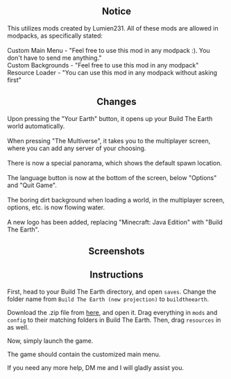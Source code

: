 <h2 align="center">Notice</h2>
This utilizes mods created by Lumien231. All of these mods are allowed in modpacks, as specifically stated:
</br></br>
Custom Main Menu - "Feel free to use this mod in any modpack :). You don't have to send me anything."</br>
Custom Backgrounds - "Feel free to use this mod in any modpack"</br>
Resource Loader - "You can use this mod in any modpack without asking first"

<h2 align="center">Changes</h2>
Upon pressing the "Your Earth" button, it opens up your Build The Earth world automatically.
</br></br>
When pressing "The Multiverse", it takes you to the multiplayer screen, where you can add any server of your choosing.
</br></br>
There is now a special panorama, which shows the default spawn location.
</br></br>
The language button is now at the bottom of the screen, below "Options" and "Quit Game".
</br></br>
The boring dirt background when loading a world, in the multiplayer screen, options, etc. is now flowing water.
</br></br>
A new logo has been added, replacing "Minecraft: Java Edition" with "Build The Earth".

<h2 align="center">Screenshots</h2>

<h2 align="center">Instructions</h2>
<p>First, head to your Build The Earth directory, and open <code>saves</code>. Change the folder name from <code>Build The Earth (new projection)</code> to <code>buildtheearth</code>.</p>
<p>Download the .zip file from <a href="https://github.com/jbmagination/bte/releases/download/btemainmenu/btemainmenu.zip">here</a>, and open it. Drag everything in <code>mods</code> and <code>config</code> to their matching folders in Build The Earth. Then, drag <code>resources</code> in as well.</p>
<p>Now, simply launch the game.</p>
<p>The game should contain the customized main menu.</p>
<p>If you need any more help, DM me and I will gladly assist you.</p>
